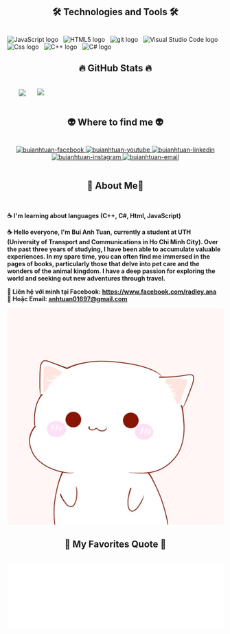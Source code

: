 <h2 align="center">🛠 Technologies and Tools 🛠</h2>
<br>
<!-- https://simpleicons.org/ -->
<span><img src="https://img.shields.io/badge/JavaScript-282C34?logo=javascript&logoColor=F7DF1E" alt="JavaScript logo" title="JavaScript" height="25" /></span>
&nbsp;
<span><img src="https://img.shields.io/badge/HTML5-282C34?logo=html5&logoColor=E34F26" alt="HTML5 logo" title="HTML5" height="25" /></span>
&nbsp;
<span><img src="https://img.shields.io/badge/git-282C34?logo=git&logoColor=F05032" alt="git logo" title="git" height="25" /></span>
&nbsp;
<span><img src="https://img.shields.io/badge/VS%20Code-282C34?logo=visual-studio-code&logoColor=007ACC" alt="Visual Studio Code logo" title="Visual Studio Code" height="25" /></span>
&nbsp;
<span><img src="https://img.shields.io/badge/cssmodules-282C34?logo=vcssmodules&logoColor=#000000" alt="Css logo" title="Css logo" height="25" /></span>
&nbsp;
<span><img src="https://img.shields.io/badge/cplusplus-282C34?logo=cplusplus&logoColor=#00599C" alt="C++ logo" title="C++ logo" height="25" /></span>
&nbsp;
<span><img src="https://img.shields.io/badge/csharp-282C34?logo=csharp&logoColor=#512BD4" alt="C# logo" title="C# logo" height="25" /></span>
&nbsp;
<br>
<h2 align="center">🔥 GitHub Stats 🔥</h2>
<!-- https://github.com/anuraghazra/github-readme-stats -->
<br>
<div align=center>
  <a href="#" title="GauLeo">
    <img width="315" align="center" src="https://github-readme-stats.vercel.app/api/top-langs/?username=GauLeo&hide=c%23,powershell,Mathematica,Ruby,Objective-C,Objective-C%2b%2b,Cuda&title_color=61dafb&text_color=ffffff&icon_color=61dafb&bg_color=20232a&langs_count=8&layout=compact&border_color=61dafb&hide_border=true" />
  </a>
  <a href="#" title="GauLeo">
    <img align="right" width="434" src="https://github-readme-stats.vercel.app/api?username=GauLeo&show_icons=true&theme=react&border_color=61dafb&hide_border=true" />
  </a>
</div>

<br>
<h2 align="center">👽 Where to find me 👽</h2>
<br>
<!-- https://icons8.com -->
<div align="center">
  <a href="https://www.facebook.com/radley.ana" target="blank">
    <img src="https://img.icons8.com/bubbles/100/000000/facebook-new.png" alt="buianhtuan-facebook" />
  </a>
  <a href="https://www.youtube.com/channel/UCmS9bCIwVVRK9Jd9a5MZEGQ" target="blank">
    <img src="https://img.icons8.com/bubbles/100/000000/youtube-squared.png" alt="buianhtuan-youtube" />
  </a>
  <a href="https://www.linkedin.com/in/anh-tuan-bui-746536287/" target="blank">
    <img src="https://img.icons8.com/bubbles/100/000000/linkedin.png" alt="buianhtuan-linkedin" />
  </a>
  <a href="https://www.instagram.com/iamtuan85/?hl=vi" target="blank">
    <img src="https://img.icons8.com/bubbles/100/000000/instagram.png" alt="buianhtuan-instagram" />
  </a>
  <a href="mailto:anhtuan01697@gmail.com" target="top">
    <img src="https://img.icons8.com/bubbles/100/000000/apple-mail.png" alt="buianhtuan-email" />
  </a>
</div>

<br>

<h2 align="center">📖 About Me📖</h2>
<br>
<p>
    <strong>☕ I'm learning about languages (C++, C#, Html, JavaScript)</strong>
  </a>
</p>
<p>
  <strong>
  ☕ Hello everyone, I'm Bui Anh Tuan, currently a student at UTH (University of Transport and Communications in Ho Chi Minh City). Over the past three years of studying, I have been able to accumulate valuable experiences. In my spare time, you can often find me immersed in the pages of books, particularly those that delve into pet care and the wonders of the animal kingdom. I have a deep passion for exploring the world and seeking out new adventures through travel.
  </strong>
</p>
  <strong>🔗 Liên hệ với mình tại Facebook: <a href="https://www.facebook.com/radley.ana" target="_blank">https://www.facebook.com/radley.ana</a></strong>
  <br>
  <strong>📧 Hoặc Email: <a href="mailto:anhtuan01697@gmail.com" target="_top">anhtuan01697@gmail.com</a></strong>
</p>
  <img src="images/Meo.jpg" width="1200" alt="Bui Anh Tuan" />
</a>

<br>
<h2 align="center">📑 My Favorites Quote 📑</h2>
<br>
<a href="#" target="_blank">
  <img src="/svg/Ahehe.svg" width="846" height="150" alt="Bui Anh Tuan" />
</a>

